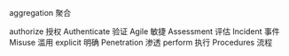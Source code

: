 aggregation 聚合

authorize 授权
Authenticate 验证
Agile 敏捷
Assessment 评估
Incident 事件
Misuse 滥用
explicit 明确
Penetration 渗透
perform 执行
Procedures 流程